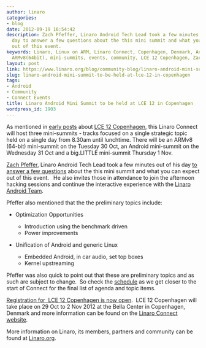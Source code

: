 ```yaml
---
author: linaro
categories:
- blog
date: 2012-09-19 16:54:42
description: Zach Pfeffer, Linaro Android Tech Lead took a few minutes out of his
  day to answer a few questions about the this mini summit and what you can expect
  out of this event.
keywords: Linaro, Linux on ARM, Linaro Connect, Copenhagen, Denmark, Android, big.LITTLE,
  ARMv8(64bit), mini-summits, events, community, LCE 12 Copenhagen, Zach Pfeffer
layout: post
link: https://www.linaro.org/blog/community-blog/linaro-android-mini-summit-to-be-held-at-lce-12-in-copenhagen/
slug: linaro-android-mini-summit-to-be-held-at-lce-12-in-copenhagen
tags:
- Android
- Community
- Connect Events
title: Linaro Android Mini Summit to be held at LCE 12 in Copenhagen
wordpress_id: 1903
---
```


As mentioned in [early posts](http://www.linaro.org/linaro-blog/2012/09/12/linaro-android-armv864bit-and-big-little-mini-summits-to-be-held-at-lce-12-copenhagen/) about [LCE 12 Copenhagen](http://connect.linaro.org/events/event/lce12-copenhagen/), this Linaro Connect will host three mini-summits - tracks focused on a single strategic topic held on a single day from 8.30am until lunchtime. There will be an ARMv8 (64-bit) mini-summit on the Tuesday 30 Oct, an Android mini-summit on the Wednesday 31 Oct and a big.LITTLE mini-summit Thursday 1 Nov.


[Zach Pfeffer](http://www.linaro.org/linux-on-arm/meet-the-team/zach-pfeffer/), Linaro Android Tech Lead took a few minutes out of his day [to answer a few questions](http://http://youtu.be/mN3XqjlA-4k) about the this mini summit and what you can expect out of this event.   He also invites those in attendance to join the afternoon hacking sessions and continue the interactive experience with the [Linaro Android Team](https://wiki.linaro.org/Platform/Android).

Pfeffer also mentioned that the the preliminary topics include:

  * Optimization Opportunities
    * Introduction using the benchmark driven
    * Power improvements

  * Unification of Android and generic Linux
    * Embedded Android, in car audio, set top boxes
    * Kernel upstreaming


Pfeffer was also quick to point out that these are preliminary topics and as such are subject to change.  So check the [schedule](http://connect.linaro.org/events/event/lce12-copenhagen/#schedule) as we get closer to the start of Connect for the final list of agenda and topic items.

[Registration for  LCE 12 Copenhagen is now open](http://connect.linaro.org/wp-login.php?redirect_to=/register-connect/).  LCE 12 Copenhagen will take place on 29 Oct to 2 Nov 2012 at the Bella Center in Copenhagen, Denmark and more information can be found on the [Linaro Connect website](http://connect.linaro.org/events/event/lce12-copenhagen/).

More information on Linaro, its members, partners and community can be found at [Linaro.org](http://www.linaro.org/).